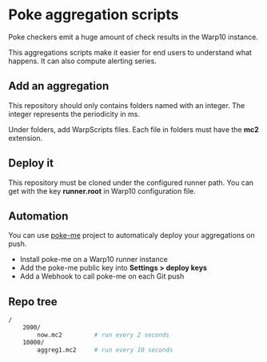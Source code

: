 # Poke aggregation scripts

Poke checkers emit a huge amount of check results in the Warp10 instance.

This aggregations scripts make it easier for end users to understand what happens.
It can also compute alerting series.

## Add an aggregation

This repository should only contains folders named with an integer.
The integer represents the periodicity in ms.

Under folders, add WarpScripts files.
Each file in folders must have the **mc2** extension.

## Deploy it

This repository must be cloned under the configured runner path.
You can get with the key **runner.root** in Warp10 configuration file.

## Automation

You can use [poke-me](https://github.com/warp-poke/poke-me) project to automaticaly deploy your aggregations on push.

* Install poke-me on a Warp10 runner instance
* Add the poke-me public key into __Settings > deploy keys__
* Add a Webhook to call poke-me on each Git push

## Repo tree

```sh
/
    2000/
        now.mc2         # run every 2 seconds
    10000/
        aggreg1.mc2     # run every 10 seconds
```
